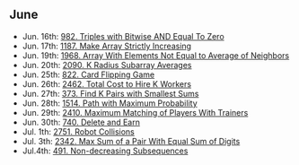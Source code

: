 ## June

* Jun. 16th: [982. Triples with Bitwise AND Equal To Zero](https://leetcode.com/problems/triples-with-bitwise-and-equal-to-zero/)
* Jun. 17th: [1187. Make Array Strictly Increasing](https://leetcode.com/problems/make-array-strictly-increasing/)
* Jun. 19th: [1968. Array With Elements Not Equal to Average of Neighbors](https://leetcode.com/problems/array-with-elements-not-equal-to-average-of-neighbors/)
* Jun. 20th: [2090. K Radius Subarray Averages](https://leetcode.com/problems/k-radius-subarray-averages/)
* Jun. 25th: [822. Card Flipping Game](https://leetcode.com/problems/card-flipping-game/)
* Jun. 26th: [2462. Total Cost to Hire K Workers](https://leetcode.com/problems/total-cost-to-hire-k-workers/)
* Jun. 27th: [373. Find K Pairs with Smallest Sums](https://leetcode.com/problems/find-k-pairs-with-smallest-sums/)
* Jun. 28th: [1514. Path with Maximum Probability](https://leetcode.com/problems/path-with-maximum-probability/)
* Jun. 29th: [2410. Maximum Matching of Players With Trainers](https://leetcode.com/problems/maximum-matching-of-players-with-trainers/)
* Jun. 30th: [740. Delete and Earn](https://leetcode.com/problems/delete-and-earn/)
* Jul. 1th: [2751. Robot Collisions](https://leetcode.com/problems/robot-collisions/)
* Jul. 3th: [2342. Max Sum of a Pair With Equal Sum of Digits](https://leetcode.com/problems/max-sum-of-a-pair-with-equal-sum-of-digits/)
* Jul.4th: [491. Non-decreasing Subsequences](https://leetcode.com/problems/non-decreasing-subsequences/)